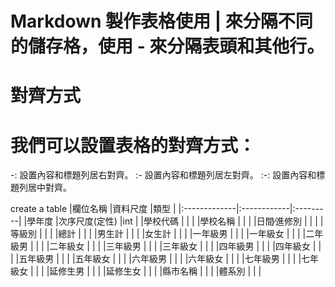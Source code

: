 # Markdown 製作表格使用 | 來分隔不同的儲存格，使用 - 來分隔表頭和其他行。
# 對齊方式
# 我們可以設置表格的對齊方式：

-: 設置內容和標題列居右對齊。
:- 設置內容和標題列居左對齊。
:-: 設置內容和標題列居中對齊。

create a table
|欄位名稱       |資料尺度     |類型       |
|:-------------|:------------|:---------|
|學年度         |次序尺度(定性) |int      |
|學校代碼       |              |         |
|學校名稱       |              |         |
|日間∕進修別    |              |         |
|等級別        |              |         |
|總計	         |              |         |
|男生計	      |              |         |
|女生計	      |              |         |
|一年級男	    |              |         |
|一年級女	    |              |         |
|二年級男	    |              |         |
|二年級女	    |              |         |
|三年級男	    |              |         |
|三年級女	    |              |         |
|四年級男	    |              |         |
|四年級女	    |              |         |
|五年級男	    |              |         |
|五年級女	    |              |         |
|六年級男	    |              |         |
|六年級女	    |              |         |
|七年級男	    |              |         |
|七年級女	    |              |         |
|延修生男	    |              |         |
|延修生女	    |              |         |
|縣市名稱	    |              |         |
|體系別       |              |         |
